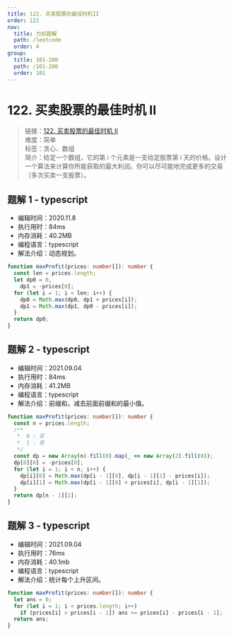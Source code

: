 ```yaml
---
title: 122. 买卖股票的最佳时机II
order: 122
nav:
  title: 力扣题解
  path: /leetcode
  order: 4
group:
  title: 101-200
  path: /101-200
  order: 101
---
```


# 122. 买卖股票的最佳时机 II

> 链接：[122. 买卖股票的最佳时机 II](https://leetcode-cn.com/problems/best-time-to-buy-and-sell-stock-ii/)  
> 难度：简单  
> 标签：贪心、数组  
> 简介：给定一个数组，它的第 i 个元素是一支给定股票第 i 天的价格。设计一个算法来计算你所能获取的最大利润。你可以尽可能地完成更多的交易（多次买卖一支股票）。

## 题解 1 - typescript

- 编辑时间：2020.11.8
- 执行用时：84ms
- 内存消耗：40.2MB
- 编程语言：typescript
- 解法介绍：动态规划。

```typescript
function maxProfit(prices: number[]): number {
  const len = prices.length;
  let dp0 = 0,
    dp1 = -prices[0];
  for (let i = 1; i < len; i++) {
    dp0 = Math.max(dp0, dp1 + prices[i]);
    dp1 = Math.max(dp1, dp0 - prices[i]);
  }
  return dp0;
}
```

## 题解 2 - typescript

- 编辑时间：2021.09.04
- 执行用时：84ms
- 内存消耗：41.2MB
- 编程语言：typescript
- 解法介绍：前缀和，减去前面前缀和的最小值。

```typescript
function maxProfit(prices: number[]): number {
  const n = prices.length;
  /**
   *  0 : 买
   *  1 : 卖
   */
  const dp = new Array(n).fill(0).map(_ => new Array(2).fill(0));
  dp[0][0] = -prices[0];
  for (let i = 1; i < n; i++) {
    dp[i][0] = Math.max(dp[i - 1][0], dp[i - 1][1] - prices[i]);
    dp[i][1] = Math.max(dp[i - 1][0] + prices[i], dp[i - 1][1]);
  }
  return dp[n - 1][1];
}
```

## 题解 3 - typescript

- 编辑时间：2021.09.04
- 执行用时：76ms
- 内存消耗：40.1mb
- 编程语言：typescript
- 解法介绍：统计每个上升区间。

```typescript
function maxProfit(prices: number[]): number {
  let ans = 0;
  for (let i = 1; i < prices.length; i++)
    if (prices[i] > prices[i - 1]) ans += prices[i] - prices[i - 1];
  return ans;
}
```
